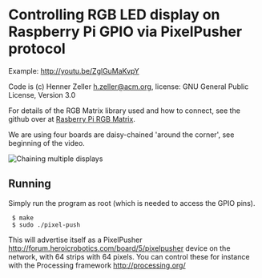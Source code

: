 Controlling RGB LED display on Raspberry Pi GPIO via PixelPusher protocol
=========================================================================

Example: <http://youtu.be/ZglGuMaKvpY>

Code is (c) Henner Zeller <h.zeller@acm.org>,
license: GNU General Public License, Version 3.0

For details of the RGB Matrix library used and how to connect,
see the github over at [Rasberry Pi RGB Matrix][rgb-matrix-lib].

We are using four boards are daisy-chained 'around the corner', see
beginning of the video.

![Chaining multiple displays][matrix64]

Running
-------
Simply run the program as root (which is needed to access the GPIO pins).

     $ make
     $ sudo ./pixel-push

This will advertise itself as a
PixelPusher <http://forum.heroicrobotics.com/board/5/pixelpusher> device
on the network, with 64 strips with 64 pixels. You can control these for instance
with the Processing framework <http://processing.org/>

[rgb-matrix-lib]: https://github.com/hzeller/rpi-rgb-led-matrix
[matrix64]: https://github.com/hzeller/rpi-matrix-pixelpusher/raw/master/img/chained-64x64.jpg
